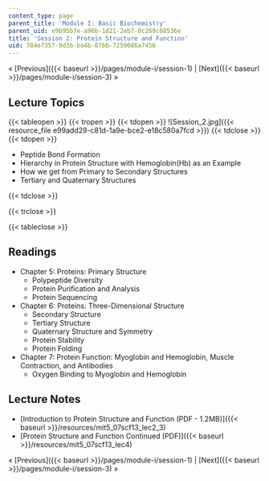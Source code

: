 ```yaml
---
content_type: page
parent_title: 'Module I: Basic Biochemistry'
parent_uid: e9b95b7e-a96b-1d21-2eb7-0c269c68536e
title: 'Session 2: Protein Structure and Function'
uid: 784e7357-9d3b-ba4b-07bb-7259086a7456
---
```


« [Previous]({{< baseurl >}}/pages/module-i/session-1) | [Next]({{< baseurl >}}/pages/module-i/session-3) »

Lecture Topics
--------------

{{< tableopen >}}
{{< tropen >}}
{{< tdopen >}}
![Session_2.jpg]({{< resource_file e99add29-c81d-1a9e-bce2-e18c580a7fcd >}})
{{< tdclose >}}
{{< tdopen >}}


*   Peptide Bond Formation
*   Hierarchy in Protein Structure with Hemoglobin(Hb) as an Example
*   How we get from Primary to Secondary Structures
*   Tertiary and Quaternary Structures


{{< tdclose >}}

{{< trclose >}}

{{< tableclose >}}

Readings
--------

*   Chapter 5: Proteins: Primary Structure
    *   Polypeptide Diversity
    *   Protein Purification and Analysis
    *   Protein Sequencing
*   Chapter 6: Proteins: Three-Dimensional Structure
    *   Secondary Structure
    *   Tertiary Structure
    *   Quaternary Structure and Symmetry
    *   Protein Stability
    *   Protein Folding
*   Chapter 7: Protein Function: Myoglobin and Hemoglobin, Muscle Contraction, and Antibodies
    *   Oxygen Binding to Myoglobin and Hemoglobin

Lecture Notes
-------------

*   [Introduction to Protein Structure and Function (PDF - 1.2MB)]({{< baseurl >}}/resources/mit5_07scf13_lec2_3)
*   [Protein Structure and Function Continued (PDF)]({{< baseurl >}}/resources/mit5_07scf13_lec4)

« [Previous]({{< baseurl >}}/pages/module-i/session-1) | [Next]({{< baseurl >}}/pages/module-i/session-3) »